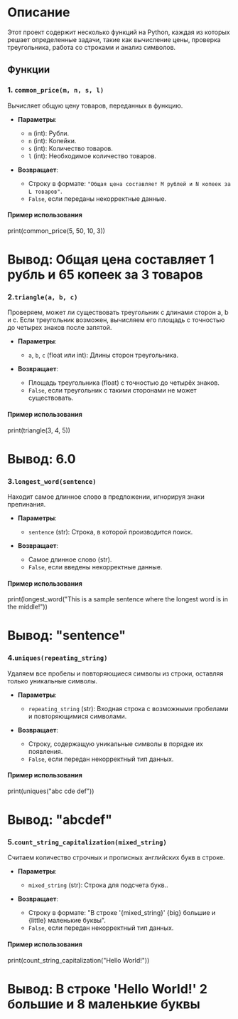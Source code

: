 # Описание

Этот проект содержит несколько функций на Python, каждая из которых решает определенные задачи, такие как вычисление цены, проверка треугольника, работа со строками и анализ символов. 

## Функции

### 1. `common_price(m, n, s, l)`
Вычисляет общую цену товаров, переданных в функцию.

- **Параметры**:
  - `m` (int): Рубли.
  - `n` (int): Копейки.
  - `s` (int): Количество товаров.
  - `l` (int): Необходимое количество товаров.

- **Возвращает**:
  - Строку в формате: `"Общая цена составляет M рублей и N копеек за L товаров"`.
  - `False`, если переданы некорректные данные.

#### Пример использования
print(common_price(5, 50, 10, 3))
# Вывод: Общая цена составляет 1 рубль и 65 копеек за 3 товаров



### 2.`triangle(a, b, c)`
Проверяем, может ли существовать треугольник с длинами сторон a, b и c. Если треугольник возможен, вычисляем его площадь с точностью до четырех знаков после запятой.

- **Параметры**:
  - `a`, `b`, `c` (float или int): Длины сторон треугольника.

- **Возвращает**:
  - Площадь треугольника (float) с точностью до четырёх знаков.  
  - `False`, если треугольник с такими сторонами не может существовать.

#### Пример использования
print(triangle(3, 4, 5))
# Вывод: 6.0



### 3.`longest_word(sentence)`
Находит самое длинное слово в предложении, игнорируя знаки препинания.
- **Параметры**:
  - `sentence` (str): Строка, в которой производится поиск.

- **Возвращает**:
  - Самое длинное слово (str).
  - `False`, если введены некорректные данные.

#### Пример использования
print(longest_word("This is a sample sentence where the longest word is in the middle!"))
# Вывод: "sentence"



### 4.`uniques(repeating_string)`
Удаляем все пробелы и повторяющиеся символы из строки, оставляя только уникальные символы.
- **Параметры**:
  - `repeating_string` (str): Входная строка с возможными пробелами и повторяющимися символами.

- **Возвращает**:
  - Строку, содержащую уникальные символы в порядке их появления.
  - `False`, если передан некорректный тип данных.

#### Пример использования
print(uniques("abc cde def"))
# Вывод: "abcdef"



### 5.`count_string_capitalization(mixed_string)`
Считаем количество строчных и прописных английских букв в строке.
- **Параметры**:
  - `mixed_string` (str): Строка для подсчета букв..

- **Возвращает**:
  - Строку в формате: "В строке '{mixed_string}' {big} большие и {little} маленькие буквы".
  - `False`, если передан некорректный тип данных.

#### Пример использования
print(count_string_capitalization("Hello World!"))
# Вывод: В строке 'Hello World!' 2 большие и 8 маленькие буквы


